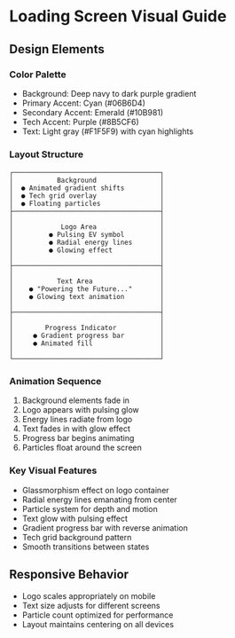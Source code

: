 # Loading Screen Visual Guide

## Design Elements

### Color Palette
- Background: Deep navy to dark purple gradient
- Primary Accent: Cyan (#06B6D4)
- Secondary Accent: Emerald (#10B981)
- Tech Accent: Purple (#8B5CF6)
- Text: Light gray (#F1F5F9) with cyan highlights

### Layout Structure
```
┌─────────────────────────────────────┐
│           Background                │
│  ● Animated gradient shifts         │
│  ● Tech grid overlay                │
│  ● Floating particles               │
├─────────────────────────────────────┤
│                                     │
│            Logo Area                │
│         ● Pulsing EV symbol         │
│         ● Radial energy lines       │
│         ● Glowing effect            │
│                                     │
├─────────────────────────────────────┤
│                                     │
│           Text Area                 │
│    ● "Powering the Future..."       │
│    ● Glowing text animation         │
│                                     │
├─────────────────────────────────────┤
│                                     │
│        Progress Indicator           │
│     ● Gradient progress bar         │
│     ● Animated fill                 │
│                                     │
└─────────────────────────────────────┘
```

### Animation Sequence
1. Background elements fade in
2. Logo appears with pulsing glow
3. Energy lines radiate from logo
4. Text fades in with glow effect
5. Progress bar begins animating
6. Particles float around the screen

### Key Visual Features
- Glassmorphism effect on logo container
- Radial energy lines emanating from center
- Particle system for depth and motion
- Text glow with pulsing effect
- Gradient progress bar with reverse animation
- Tech grid background pattern
- Smooth transitions between states

## Responsive Behavior
- Logo scales appropriately on mobile
- Text size adjusts for different screens
- Particle count optimized for performance
- Layout maintains centering on all devices
